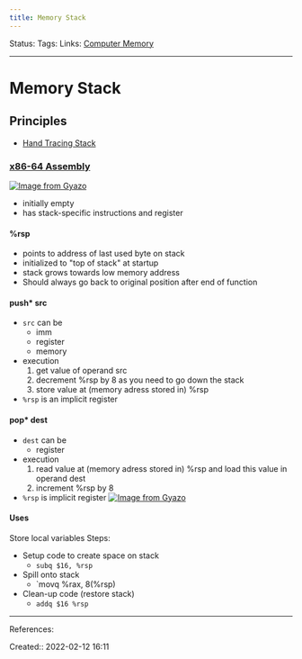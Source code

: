 ```yaml
---
title: Memory Stack
---
```

Status: 
Tags: 
Links: [Computer Memory](out/computer-memory.md)
___

# Memory Stack
## Principles
- [Hand Tracing Stack](out/hand-tracing-stack.md)
### [x86-64 Assembly](out/x86-64-assembly.md) 
[![Image from Gyazo](https://i.gyazo.com/fe35a410af969866615f1d42e159b917.png)](https://gyazo.com/fe35a410af969866615f1d42e159b917)
- initially empty
- has stack-specific instructions and register
#### %rsp
- points to address of last used byte on stack
- initialized to "top of stack" at startup
- stack grows towards low memory address
- Should always go back to original position after end of function
#### push* src
- `src` can be
	- imm
	- register
	- memory
- execution
	1. get value of operand src
	2. decrement %rsp by 8 as you need to go down the stack
	3. store value at (memory adress stored in) %rsp
- `%rsp` is an implicit register
#### pop* dest
- `dest` can be
	- register
- execution
	1. read value at (memory adress stored in) %rsp and load this value in operand dest
	2. increment %rsp by 8
- `%rsp` is implicit register
[![Image from Gyazo](https://i.gyazo.com/8da829446fbca68b255f4c819e797ca7.png)](https://gyazo.com/8da829446fbca68b255f4c819e797ca7)
#### Uses
Store local variables
Steps:
- Setup code to create space on stack
	- `subq $16, %rsp`
- Spill onto stack
	- `movq %rax, 8(%rsp)
- Clean-up code (restore stack)
	- `addq $16 %rsp`
___
References:

Created:: 2022-02-12 16:11
